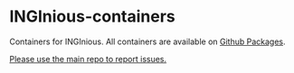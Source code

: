# INGInious-containers

Containers for INGInious. All containers are available on [Github Packages](https://github.com/orgs/INGInious/packages).

[Please use the main repo to report issues.](https://github.com/UCL-INGI/INGInious/issues)
